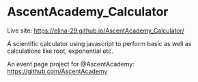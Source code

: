 # AscentAcademy_Calculator

Live site: https://elina-29.github.io/AscentAcademy_Calculator/

A scientific calculator using javascript to perform basic as well as calculations like root, exponential etc.

An event page project for @AscentAcademy: https://github.com/AscentAcademy
